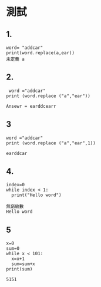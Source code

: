 # 測試
## 1.
```
word= "addcar"
print(word.replace(a,ear))
未定義 a
```
## 2.
```
 word ="addcar"
print (word.replace ("a","ear"))
```
```
Ansewr = earddcearr
```
## 3
```
word ="addcar"
print (word.replace ("a","ear",1))
```
```
earddcar
```
## 4.
```
index=0
while index < 1:
  print("Hello word")
```
```
無窮級數
Hello word 
```
## 5
```
x=0
sum=0
while x < 101:
  x=x+1
  sum=sum+x
print(sum)
```
```
5151
```
